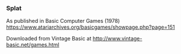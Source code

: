 ### Splat

As published in Basic Computer Games (1978)
https://www.atariarchives.org/basicgames/showpage.php?page=151

Downloaded from Vintage Basic at
http://www.vintage-basic.net/games.html
